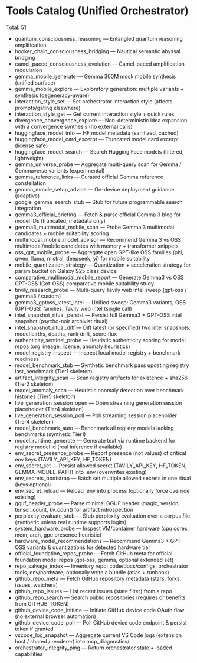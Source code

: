 # Tools Catalog (Unified Orchestrator)

Total: 51

- quantum_consciousness_reasoning — Entangled quantum reasoning amplification
- hooker_chain_consciousness_bridging — Nautical semantic abyssal bridging
- camel_paced_consciousness_evolution — Camel-paced amplification modulation
- gemma_mobile_generate — Gemma 300M mock mobile synthesis (unified surface)
- gemma_mobile_explore — Exploratory generation: multiple variants + synthesis (degeneracy-aware)
- interaction_style_set — Set orchestrator interaction style (affects prompts/gating elsewhere)
- interaction_style_get — Get current interaction style + quick rules
- divergence_convergence_explore — Non-deterministic idea expansion with a convergence synthesis (no external calls)
- huggingface_model_info — HF model metadata (sanitized, cached)
- huggingface_model_card_excerpt — Truncated model card excerpt (license safe)
- huggingface_model_search — Search Hugging Face models (filtered, lightweight)
- gemma_universe_probe — Aggregate multi-query scan for Gemma / Gemmaverse variants (experimental)
- gemma_reference_links — Curated official Gemma reference constellation
- gemma_mobile_setup_advice — On-device deployment guidance (adaptive)
- google_gemma_search_stub — Stub for future programmable search integration
- gemma3_official_briefing — Fetch & parse official Gemma 3 blog for model IDs (truncated, metadata only)
- gemma3_multimodal_mobile_scan — Probe Gemma 3 multimodal candidates + mobile suitability scoring
- multimodal_mobile_model_advisor — Recommend Gemma 3 vs OSS multimodal/mobile candidates with memory + transformer snippets
- oss_gpt_mobile_probe — Aggregate open GPT-like OSS families (phi, qwen, llama, mistral, deepseek, yi) for mobile suitability
- mobile_quantization_strategy — Quantization + acceleration strategy for param bucket on Galaxy S25 class device
- comparative_multimodal_mobile_report — Generate Gemma3 vs OSS GPT-OSS (Got-OSS) comparative mobile suitability study
- tavily_research_probe — Multi-query Tavily web intel sweep (gpt-oss / gemma3 / custom)
- gemma3_gptoss_latest_intel — Unified sweep: Gemma3 variants, OSS (GPT-OSS) families, Tavily web intel (single call)
- intel_snapshot_ritual_persist — Persist full Gemma3 + GPT-OSS intel snapshot (psycho-noir archivist ritual)
- intel_snapshot_ritual_diff — Diff latest (or specified) two intel snapshots: model births, deaths, rank drift, score flux
- authenticity_sentinel_probe — Heuristic authenticity scoring for model repos (org lineage, license, anomaly heuristics)
- model_registry_inspect — Inspect local model registry + benchmark readiness
- model_benchmark_stub — Synthetic benchmark pass updating registry last_benchmark (Tier1 skeleton)
- artifact_integrity_scan — Scan registry artifacts for existence + sha256 (Tier2 skeleton)
- model_anomaly_scan — Heuristic anomaly detection over benchmark histories (Tier5 skeleton)
- live_generation_session_open — Open streaming generation session placeholder (Tier4 skeleton)
- live_generation_session_poll — Poll streaming session placeholder (Tier4 skeleton)
- model_benchmark_auto — Benchmark all registry models lacking benchmarks (synthetic Tier1)
- model_runtime_generate — Generate text via runtime backend for registry model id (real inference if available)
- env_secret_presence_probe — Report presence (not values) of critical env keys (TAVILY_API_KEY, HF_TOKEN)
- env_secret_set — Persist allowed secret (TAVILY_API_KEY, HF_TOKEN, GEMMA_MODEL_PATH) into .env (overwrites existing)
- env_secrets_bootstrap — Batch set multiple allowed secrets in one ritual (keys optional)
- env_secret_reload — Reload .env into process (optionally force override existing)
- gguf_header_probe — Parse minimal GGUF header (magic, version, tensor_count, kv_count) for artifact introspection
- perplexity_evaluate_stub — Stub perplexity evaluation over a corpus file (synthetic unless real runtime supports logits)
- system_hardware_probe — Inspect VM/container hardware (cpu cores, mem, arch, gpu presence heuristic)
- hardware_model_recommendations — Recommend Gemma3 + GPT-OSS variants & quantizations for detected hardware tier
- official_foundation_repos_probe — Fetch GitHub meta for official foundation model repos (gpt-oss, gemma, optional extended set)
- repo_salvage_index — Inventory repo: code/docs/configs, orchestrator tools, env/hardware; optionally write a bundle (atlas + runbook)
- github_repo_meta — Fetch GitHub repository metadata (stars, forks, issues, watchers)
- github_repo_issues — List recent issues (state filter) from a repo
- github_repo_search — Search public repositories (requires or benefits from GITHUB_TOKEN)
- github_device_code_initiate — Initiate GitHub device code OAuth flow (no external browser automation)
- github_device_code_poll — Poll GitHub device code endpoint & persist token if granted
- vscode_log_snapshot — Aggregate current VS Code logs (extension host / shared / renderer) into mcp_diagnostics/
- orchestrator_integrity_ping — Return orchestrator state + loaded capabilities
